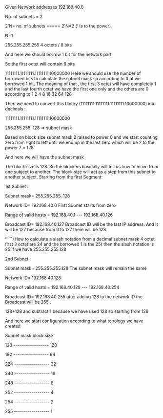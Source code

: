 Given Network addresses 192.168.40.0 

No. of subnets = 2

2'N= no. of subnets ===== 2'N=2   (' is to the power)

N=1

255.255.255.255 4 octets / 8 bits

And here we should borrow 1 bit for the network part

So the first octet will contain 8 bits

11111111.11111111.11111111.10000000
Here we should use the number of borrowed bits to calculate the subnet mask so according to that we borrowed 1 bit. The meaning of that , the first  3 octet will have completely 1 and the last fourth octet we have the first one only and the others are 0 according to 1 2 4 8 16 32 64 128

Then we need to convert this binary (11111111.11111111.11111111.10000000) into decimals :

11111111.11111111.11111111.10000000

255.255.255. 128 => subnet mask	

Based on block size subnet mask 2 raised to power 0 and we start counting zero from right to left until we end up in the last zero which will be 2 to the power 7 = 128 

And here we will have the subnet mask

The block size is 128. So the blockers basically will tell us how to move from one subject to another. The block size will act as a step from this subnet to another subject.
Starting from the first Segment:

1st Subnet :

Subnet mask= 255.255.255. 128	

Network ID= 192.168.40.0  First Subnet starts from zero

Range of valid hosts = 192.168.40.1 --- 192.168.40.126

Broadcast ID= 192.168.40.127 Broadcast ID will be the last IP address. And It will be 127 because from 0 to 127 there will be 128.

‘’’’’’ (How to calculate a slash notation from a decimal subnet mask 4 octet first 3 octet are 24 and the borrowed 1 is the 25) then the slash notation is 25 if we have 255.255.255.128





2nd Subnet :

Subnet mask= 255.255.255.128 The subnet mask will remain the same

Network ID= 192.168.40.128

Range of valid hosts = 192.168.40.129 --- 192.168.40.254

Broadcast ID= 192.168.40.255   after adding 128 to the network ID the Broadcast will be 255 . 

128+128 and subtract 1 because we have used 128 so starting from 129

And here we start configuration according to what topology we have created 



Subnet mask     block size

128	------------------		128

192	------------------		64

224	------------------		32

240	------------------		16

248	------------------		8

252	------------------		4

254	------------------		2

255	------------------		1



